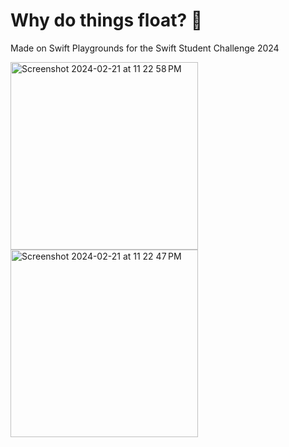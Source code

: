 # Why do things float? 🐤

Made on Swift Playgrounds for the Swift Student Challenge 2024

<img width="300" alt="Screenshot 2024-02-21 at 11 22 58 PM" src="https://github.com/Vikashini-G/Why-do-things-float/assets/112184188/34cc5ed3-a79c-4296-9d5a-8226da305ce4">
<img width="300" alt="Screenshot 2024-02-21 at 11 22 47 PM" src="https://github.com/Vikashini-G/Why-do-things-float/assets/112184188/624b744d-7663-4800-af06-d0bea90c35fe">
